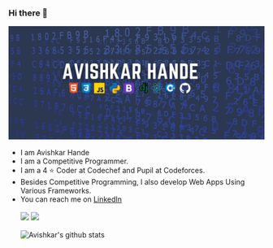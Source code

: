 ### Hi there 👋
![](https://github.com/avishkarhande/avishkarhande.github.io/blob/master/Avishkar%20Hande.png)
- I am Avishkar Hande
- I am a Competitive Programmer.
- I am a 4 :star: Coder at Codechef and Pupil at Codeforces.
- Besides Competitive Programming, I also develop Web Apps Using Various Frameworks.
- You can reach me on [LinkedIn](https://linkedin.com/in/avishkarhande)<br /><br />
![](https://img.shields.io/badge/Codechef-1845-blue) ![](https://img.shields.io/badge/Codeforces-1344-blue)<br>  
![Avishkar's github stats](https://github-readme-stats.vercel.app/api?username=avishkarhande)
